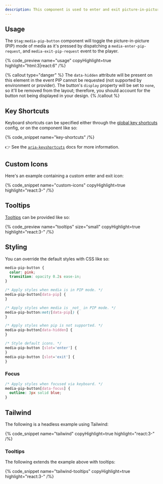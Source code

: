 ```yaml
---
description: This component is used to enter and exit picture-in-picture mode.
---
```


## Usage

The `$tag:media-pip-button` component will toggle the picture-in-picture (PIP) mode of media as it's
pressed by dispatching a `media-enter-pip-request`, and `media-exit-pip-request`
event to the player.

{% code_preview name="usage" copyHighlight=true highlight="html:3|react:6" /%}

{% callout type="danger" %}
The `data-hidden` attribute will be present on this element in the event PIP cannot be
requested (not supported by environment or provider). The button's `display` property will be
set to `none`, so it'll be removed from the layout; therefore, you should account for the button
not being displayed in your design.
{% /callout %}

## Key Shortcuts

Keyboard shortcuts can be specified either through the
[global key shortcuts](/docs/player/core-concepts/keyboard#configuring-shortcuts) config, or on the
component like so:

{% code_snippet name="key-shortcuts" /%}

👉 See the [`aria-keyshortcuts`](https://developer.mozilla.org/en-US/docs/Web/Accessibility/ARIA/Attributes/aria-keyshortcuts)
docs for more information.

## Custom Icons

Here's an example containing a custom enter and exit icon:

{% code_snippet name="custom-icons" copyHighlight=true highlight="react:3-" /%}

## Tooltips

[Tooltips](https://developer.mozilla.org/en-US/docs/Web/Accessibility/ARIA/Roles/tooltip_role) can
be provided like so:

{% code_preview name="tooltips" size="small" copyHighlight=true highlight="react:3-" /%}

## Styling

You can override the default styles with CSS like so:

```css {% copy=true %}
media-pip-button {
  color: pink;
  transition: opacity 0.2s ease-in;
}

/* Apply styles when media is in PIP mode. */
media-pip-button[data-pip] {
}

/* Apply styles when media is _not_ in PIP mode. */
media-pip-button:not([data-pip]) {
}

/* Apply styles when pip is not supported. */
media-pip-button[data-hidden] {
}

/* Style default icons. */
media-pip-button [slot='enter'] {
}
media-pip-button [slot='exit'] {
}
```

### Focus

```css {% copy=true %}
/* Apply styles when focused via keyboard. */
media-pip-button[data-focus] {
  outline: 3px solid blue;
}
```

## Tailwind

The following is a headless example using Tailwind:

{% code_snippet name="tailwind" copyHighlight=true highlight="react:3-" /%}

### Tooltips

The following extends the example above with tooltips:

{% code_snippet name="tailwind-tooltips" copyHighlight=true highlight="react:3-" /%}
